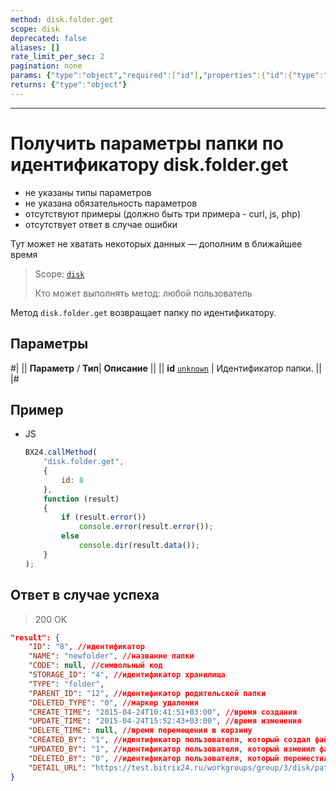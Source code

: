 ```yaml
---
method: disk.folder.get
scope: disk
deprecated: false
aliases: []
rate_limit_per_sec: 2
pagination: none
params: {"type":"object","required":["id"],"properties":{"id":{"type":"integer"}}}
returns: {"type":"object"}
---
```



---

# Получить параметры папки по идентификатору disk.folder.get





- не указаны типы параметров
- не указана обязательность параметров
- отсутствуют примеры (должно быть три примера - curl, js, php)
- отсутствует ответ в случае ошибки







Тут может не хватать некоторых данных — дополним в ближайшее время



> Scope: [`disk`](../../scopes/permissions.md)
>
> Кто может выполнять метод: любой пользователь

Метод `disk.folder.get` возвращает папку по идентификатору.

## Параметры

#|
||  **Параметр** / **Тип**| **Описание** ||
|| **id**
[`unknown`](../../data-types.md) | Идентификатор папки. ||
|#

## Пример



- JS

    ```js
    BX24.callMethod(
        "disk.folder.get",
        {
            id: 8
        },
        function (result)
        {
            if (result.error())
                console.error(result.error());
            else
                console.dir(result.data());
        }
    );
    ```





## Ответ в случае успеха

> 200 OK

```json
"result": {
    "ID": "8", //идентификатор
    "NAME": "newfolder", //название папки
    "CODE": null, //символьный код
    "STORAGE_ID": "4", //идентификатор хранилища
    "TYPE": "folder",
    "PARENT_ID": "12", //идентификатор родительской папки
    "DELETED_TYPE": "0", //маркер удаления
    "CREATE_TIME": "2015-04-24T10:41:51+03:00", //время создания
    "UPDATE_TIME": "2015-04-24T15:52:43+03:00", //время изменения
    "DELETE_TIME": null, //время перемещения в корзину
    "CREATED_BY": "1", //идентификатор пользователя, который создал файл
    "UPDATED_BY": "1", //идентификатор пользователя, который изменил файл
    "DELETED_BY": "0", //идентификатор пользователя, который переместил в корзину файл
    "DETAIL_URL": "https://test.bitrix24.ru/workgroups/group/3/disk/path/newfolder" //ссылка на просмотр списка файлов папки
}
```
